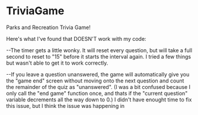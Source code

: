# TriviaGame

Parks and Recreation Trivia Game!

Here's what I've found that DOESN'T work with my code:

--The timer gets a little wonky. It will reset every question, but will take a full second to reset to "15" before it starts the interval again. I tried a few things but wasn't able to get it to work correctly.

--If you leave a question unanswered, the game will automatically give you the "game end" screen without moving onto the next question and count the remainder of the quiz as "unanswered". (I was a bit confused because I only call the "end game" function once, and thats if the "current question" variable decrements all the way down to 0.) I didn't have enought time to fix this issue, but I think the issue was happening in 